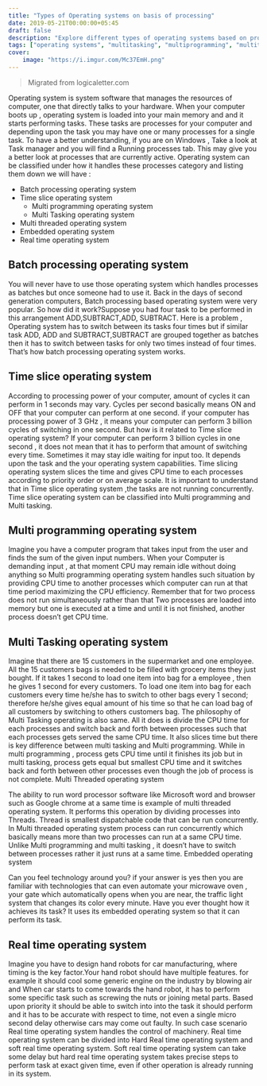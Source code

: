 ```yaml
---
title: "Types of Operating systems on basis of processing"
date: 2019-05-21T00:00:00+05:45
draft: false
description: "Explore different types of operating systems based on process handling: batch, time-slice, multithreading, embedded, and real-time systems."
tags: ["operating systems", "multitasking", "multiprogramming", "multithreading", "real-time", "embedded systems"]
cover:
    image: "https://i.imgur.com/Mc37EmH.png"
---
```

> Migrated from logicaletter.com 



Operating system is system software that manages the resources of computer, one that directly talks to your hardware. When your computer boots up , operating system is loaded into your main memory and and it starts performing tasks. These tasks are processes for your computer and depending upon the task you may have one or many processes for a single task. To have a better understanding, if you are on Windows , Take a look at Task manager and you will find a Running processes tab. This may give you a better look at  processes that are currently active. Operating system can be classified under  how it handles these processes category and listing them down we will have :

- Batch processing operating system
- Time slice operating system
    - Multi programming operating system
    - Multi Tasking operating system
- Multi threaded operating system
- Embedded operating system
- Real time operating system

## Batch processing operating system

You will never have to use those operating system which handles processes as batches but once someone had to use it. Back in the days of second generation computers, Batch processing based operating system were very popular. So how did it work?Suppose you had four task to be performed in this arrangement ADD,SUBTRACT,ADD, SUBTRACT. Here is a problem , Operating system has to switch between its tasks four times but if similar task ADD, ADD and SUBTRACT,SUBTRACT are grouped together as batches  then it has to switch between tasks for only two times instead of four times. That’s how batch processing operating system works.

## Time slice operating system

According to processing power of your computer, amount of cycles it can perform in 1 seconds may vary. Cycles per second basically means  ON and OFF  that your computer can perform at one second. if your computer has processing power of 3 GHz , it means your computer can perform 3 billion cycles of switching in one second. But how is it related to Time slice operating system? If your computer can perform 3 billion cycles in one second , it does not mean that it has to perform that amount of switching every time. Sometimes it may stay idle waiting for input too. It depends upon the task and the your operating system  capabilities. Time slicing operating system slices the time and gives CPU time to each processes according to priority order or on average scale. It is important to understand that in Time slice operating system ,the tasks are not running concurrently. Time slice operating system can be classified into  Multi programming and Multi tasking.

## Multi programming operating system


Imagine you have a computer program that takes input from the user and finds the sum of the given input numbers. When your Computer is demanding input , at that moment CPU may remain idle without doing anything so Multi programming operating system handles such  situation by providing CPU time to another processes which computer can run at that time period maximizing the CPU efficiency. Remember that for two process does not run simultaneously rather than that Two processes are loaded into memory but one is executed at a time and until it is not finished, another process doesn’t get CPU time.

## Multi Tasking operating system

Imagine that there  are 15 customers  in the supermarket and one employee. All the 15 customers bags is needed to be filled with grocery items they just bought. If it takes 1 second to load one item into bag for a employee , then he gives 1 second for every customers. To load one item into bag for each customers every time he/she has to switch to other bags every 1 second; therefore he/she gives equal amount of his time so that he can load bag of all customers by switching to others customers bag. The philosophy of Multi Tasking operating is also same. All it does is divide the CPU time for each processes and switch back and forth between processes such that each processes gets served the same CPU time. It also slices time but there is key difference between multi tasking and Multi programming. While in multi programming , process gets CPU time until it finishes its job but in multi tasking, process gets equal but smallest CPU time and it switches back and forth between other processes even though the job of process is not complete.
Multi Threaded operating system

The ability to run word processor software like Microsoft word and browser such as Google chrome at a same time is example of multi threaded operating system. It performs this operation by dividing processes into Threads. Thread is smallest dispatchable code that can be run concurrently. In Multi threaded operating system  process can run concurrently which basically means more than two processes can run at a same CPU time. Unlike Multi programming and multi tasking , it doesn’t have to switch between processes rather it just runs at a same time.
Embedded operating system

Can you feel technology around you? if your answer is yes then you are familiar with technologies that can even automate your microwave oven , your gate which automatically opens when you are near, the traffic light system that changes its color every minute. Have you ever thought how it achieves its task? It uses its embedded operating system so that it can perform its task.

## Real time operating system

Imagine you have to design hand robots for car manufacturing, where timing is the key factor.Your hand robot should have multiple features. for example it should cool some generic engine on the industry by blowing air and When car starts to come towards the hand robot, it has to perform some specific task such as screwing the nuts or joining metal parts. Based upon priority it should be able to switch into into the task it should perform and it has to be accurate with respect to time, not even a single micro second delay otherwise cars may come out faulty. In such case scenario Real time operating system handles the control of machinery. Real time operating system can be divided into  Hard Real time operating system and soft real time operating system. Soft real time operating system can take some delay but hard real time operating system takes precise steps to perform task at exact given time, even if other operation is already running in its system.
